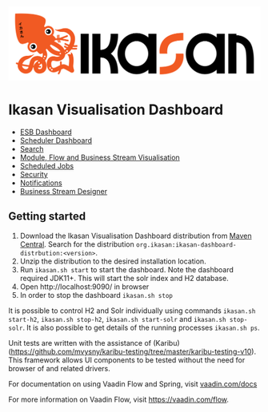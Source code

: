 ![IKASAN](../../developer/docs/quickstart-images/Ikasan-title-transparent.png)

# Ikasan Visualisation Dashboard

- [ESB Dashboard](./dashboard.md)
- [Scheduler Dashboard](../ikasan-scheduler/scheduler-dashboard.md)
- [Search](./search.md)
- [Module, Flow and Business Stream Visualisation](./visualisation-screens.md)
- [Scheduled Jobs](./scheduler.md)
- [Security](./security.md)
- [Notifications](./notifications.md)
- [Business Stream Designer](./business-stream-designer.md)

## Getting started

1. Download the Ikasan Visualisation Dashboard distribution from [Maven Central](https://search.maven.org/search?q=org.ikasan). Search for the distribution `org.ikasan:ikasan-dashboard-distrbution:<version>`. 
2. Unzip the distribution to the desired installation location.
3. Run `ikasan.sh start` to start the dashboard. Note the dashboard required JDK11+. This will start the solr index and H2 database.
4. Open http://localhost:9090/ in browser
5. In order to stop the dashboard `ikasan.sh stop`

It is possible to control H2 and Solr individually using commands `ikasan.sh start-h2`, `ikasan.sh stop-h2`, `ikasan.sh start-solr` and `ikasan.sh stop-solr`. It is also possible to get details of the running processes `ikasan.sh ps`.

Unit tests are written with the assistance of (Karibu)(https://github.com/mvysny/karibu-testing/tree/master/karibu-testing-v10). This framework 
allows UI components to be tested without the need for browser of and related drivers.

For documentation on using Vaadin Flow and Spring, visit [vaadin.com/docs](https://vaadin.com/docs/v10/flow/spring/tutorial-spring-basic.html)

For more information on Vaadin Flow, visit https://vaadin.com/flow.

